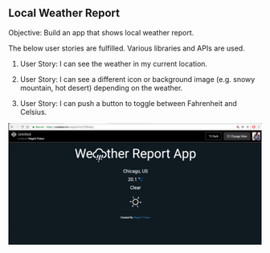 ## Local Weather Report

Objective: Build an app that shows local weather report.

The below user stories are fulfilled. Various libraries and APIs are used.

1. User Story: I can see the weather in my current location.

2. User Story: I can see a different icon or background image (e.g. snowy mountain, hot desert) depending on the weather.

3. User Story: I can push a button to toggle between Fahrenheit and Celsius.

![My picture](https://github.com/megshithakur1/Local-Weather-Report/blob/master/screenshots/1.png)
